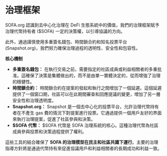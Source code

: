 # 治理框架

SOFA.org 認識到去中心化治理在 DeFi 生態系統中的價值，我們的治理框架賦予治理代幣持有者 ($SOFA) 一定的決策權，以引導協議的方向。

此外，通過謹慎使用多重簽名錢包、時間鎖合約和知名投票平台 (Snapshot.org)，我們努力確保治理過程的透明性、安全性和包容性。

**核心機制**

- **多重簽名錢包：** 在執行交易之前，需要指定的社區成員或利益相關者的多重批准。這確保了決策是集體做出的，而不是由單一實體決定的，從而增強了治理的穩健性。
- **時間鎖合約：** 時間鎖合約在提案的發起和執行之間增加了一個延遲。這個延遲提供了一個窗口期，社區可以在此期間審查和回應提議的變更，增加了另一層安全性和治理透明度。
- **Snapshot.org：** Snapshot 是一個去中心化的投票平台，允許治理代幣持有者在不產生 gas 費的情況下對提案進行投票。它通過提供一個用戶友好的界面來執行治理提案，促進了社區參與和決策。
- **$SOFA 代幣：** $SOFA 代幣是 SOFA 治理系統的核心。這種治理代幣為社區成員參與投票和決策過程提供了權利。

這些工具的結合確保了 **SOFA 的治理模型在民主和社區共識下運行**。主要的治理指導方針將是通過代幣持有來促進協議用戶和利益相關者的長期成功和利益一致。